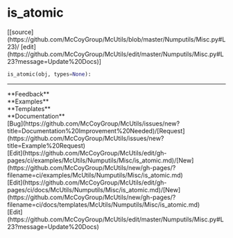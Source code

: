 # <a id="McUtils.Numputils.Misc.is_atomic">is_atomic</a>
<div class="docs-source-link" markdown="1">
[[source](https://github.com/McCoyGroup/McUtils/blob/master/Numputils/Misc.py#L23)/
[edit](https://github.com/McCoyGroup/McUtils/edit/master/Numputils/Misc.py#L23?message=Update%20Docs)]
</div>

```python
is_atomic(obj, types=None): 
```













---


<div markdown="1" class="text-secondary">
<div class="container">
  <div class="row">
   <div class="col" markdown="1">
**Feedback**   
</div>
   <div class="col" markdown="1">
**Examples**   
</div>
   <div class="col" markdown="1">
**Templates**   
</div>
   <div class="col" markdown="1">
**Documentation**   
</div>
   <div class="col" markdown="1">
   
</div>
   <div class="col" markdown="1">
   
</div>
   <div class="col" markdown="1">
   
</div>
</div>
  <div class="row">
   <div class="col" markdown="1">
[Bug](https://github.com/McCoyGroup/McUtils/issues/new?title=Documentation%20Improvement%20Needed)/[Request](https://github.com/McCoyGroup/McUtils/issues/new?title=Example%20Request)   
</div>
   <div class="col" markdown="1">
[Edit](https://github.com/McCoyGroup/McUtils/edit/gh-pages/ci/examples/McUtils/Numputils/Misc/is_atomic.md)/[New](https://github.com/McCoyGroup/McUtils/new/gh-pages/?filename=ci/examples/McUtils/Numputils/Misc/is_atomic.md)   
</div>
   <div class="col" markdown="1">
[Edit](https://github.com/McCoyGroup/McUtils/edit/gh-pages/ci/docs/McUtils/Numputils/Misc/is_atomic.md)/[New](https://github.com/McCoyGroup/McUtils/new/gh-pages/?filename=ci/docs/templates/McUtils/Numputils/Misc/is_atomic.md)   
</div>
   <div class="col" markdown="1">
[Edit](https://github.com/McCoyGroup/McUtils/edit/master/Numputils/Misc.py#L23?message=Update%20Docs)   
</div>
   <div class="col" markdown="1">
   
</div>
   <div class="col" markdown="1">
   
</div>
   <div class="col" markdown="1">
   
</div>
</div>
</div>
</div>